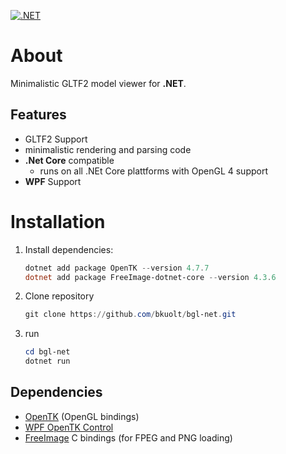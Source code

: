 [![.NET](https://github.com/bkuolt/bgl-net/actions/workflows/dotnet.yml/badge.svg)](https://github.com/bkuolt/bgl-net/actions/workflows/dotnet.yml)
# About
Minimalistic GLTF2 model viewer for __.NET__.  
## Features
- GLTF2 Support
- minimalistic rendering and parsing code
- __.Net Core__ compatible
  - runs on all .NEt Core plattforms with OpenGL 4 support
- __WPF__ Support

# Installation

1) Install dependencies:
    ```PowerShell
    dotnet add package OpenTK --version 4.7.7
    dotnet add package FreeImage-dotnet-core --version 4.3.6
    ```
2) Clone repository
    ```PowerShell
    git clone https://github.com/bkuolt/bgl-net.git
    ```
3) run
    ```PowerShell
    cd bgl-net
    dotnet run
    ```

## Dependencies
- [OpenTK](https://github.com/opentk/opentk) (OpenGL bindings)
- [WPF OpenTK Control](https://github.com/opentk/GLWpfControl)
- [FreeImage](https://github.com/matgr1/FreeImage-dotnet-core) C bindings (for FPEG and PNG loading)
